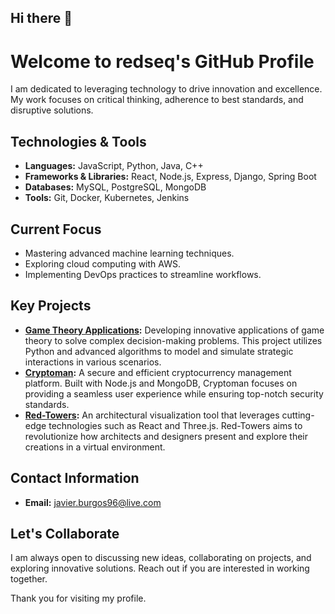 ## Hi there 👋

<!--
**redseq/redseq** is a ✨ _special_ ✨ repository because its `README.md` (this file) appears on your GitHub profile.

Here are some ideas to get you started:

- 🔭 I’m currently working on ...
- 🌱 I’m currently learning ...
- 👯 I’m looking to collaborate on ...
- 🤔 I’m looking for help with ...
- 💬 Ask me about ...
- 📫 How to reach me: ...
- 😄 Pronouns: ...
- ⚡ Fun fact: ...
-->
# Welcome to redseq's GitHub Profile

I am dedicated to leveraging technology to drive innovation and excellence. My work focuses on critical thinking, adherence to best standards, and disruptive solutions.

## Technologies & Tools
- **Languages:** JavaScript, Python, Java, C++
- **Frameworks & Libraries:** React, Node.js, Express, Django, Spring Boot
- **Databases:** MySQL, PostgreSQL, MongoDB
- **Tools:** Git, Docker, Kubernetes, Jenkins

## Current Focus
- Mastering advanced machine learning techniques.
- Exploring cloud computing with AWS.
- Implementing DevOps practices to streamline workflows.

## Key Projects
- **[Game Theory Applications](link-to-project):** Developing innovative applications of game theory to solve complex decision-making problems. This project utilizes Python and advanced algorithms to model and simulate strategic interactions in various scenarios.
- **[Cryptoman](link-to-project):** A secure and efficient cryptocurrency management platform. Built with Node.js and MongoDB, Cryptoman focuses on providing a seamless user experience while ensuring top-notch security standards.
- **[Red-Towers](link-to-project):** An architectural visualization tool that leverages cutting-edge technologies such as React and Three.js. Red-Towers aims to revolutionize how architects and designers present and explore their creations in a virtual environment.

## Contact Information
- **Email:** javier.burgos96@live.com

## Let's Collaborate
I am always open to discussing new ideas, collaborating on projects, and exploring innovative solutions. Reach out if you are interested in working together.

Thank you for visiting my profile.
